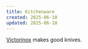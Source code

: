 ```yaml
---
title: Kitchenware
created: 2025-06-10
updated: 2025-06-10
---
```


[Victorinox](https://www.victorinox.com/en-US/) makes good knives.